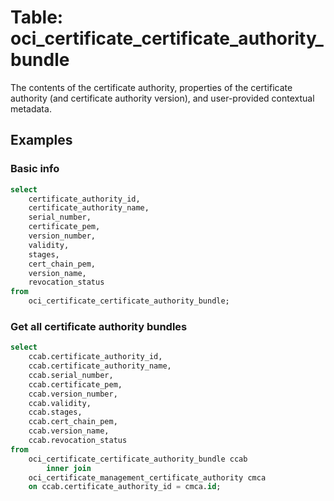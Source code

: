 # Table: oci_certificate_certificate_authority_bundle

The contents of the certificate authority, properties of the certificate authority (and certificate authority version), and user-provided contextual metadata.

## Examples

### Basic info

```sql
select
    certificate_authority_id,
    certificate_authority_name,
    serial_number,
    certificate_pem,
    version_number,
    validity,
    stages,
    cert_chain_pem,
    version_name,
    revocation_status
from
    oci_certificate_certificate_authority_bundle;
```

### Get all certificate authority bundles
```sql
select
    ccab.certificate_authority_id,
    ccab.certificate_authority_name,
    ccab.serial_number,
    ccab.certificate_pem,
    ccab.version_number,
    ccab.validity,
    ccab.stages,
    ccab.cert_chain_pem,
    ccab.version_name,
    ccab.revocation_status
from
    oci_certificate_certificate_authority_bundle ccab
        inner join
    oci_certificate_management_certificate_authority cmca
    on ccab.certificate_authority_id = cmca.id;
```
